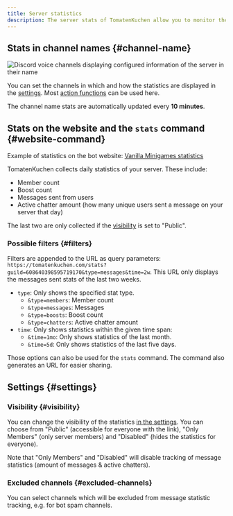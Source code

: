 ```yaml
---
title: Server statistics
description: The server stats of TomatenKuchen allow you to monitor the activity of your Discord server. The bot tracks member count, boosts and activity related to messages.
---
```


## Stats in channel names {#channel-name}

![Discord voice channels displaying configured information of the server in their name](https://tomatenkuchen.com/assets/images/stats.webp)

You can set the channels in which and how the statistics are displayed in the [settings](https://tomatenkuchen.com/dashboard/settings#statsChannelFormat).
Most [action functions](/category/action-functions) can be used here.

The channel name stats are automatically updated every **10 minutes**.

## Stats on the website and the `stats` command {#website-command}

Example of statistics on the bot website: [Vanilla Minigames statistics](https://tomatenkuchen.com/stats?guild=608640398595719170)

TomatenKuchen collects daily statistics of your server. These include:
- Member count
- Boost count
- Messages sent from users
- Active chatter amount (how many unique users sent a message on your server that day)

The last two are only collected if the [visibility](#visibility) is set to "Public".

### Possible filters {#filters}

Filters are appended to the URL as query parameters: `https://tomatenkuchen.com/stats?guild=608640398595719170&type=messages&time=2w`.
This URL only displays the messages sent stats of the last two weeks.

- `type`: Only shows the specified stat type.
	- `&type=members`: Member count
	- `&type=messages`: Messages
	- `&type=boosts`: Boost count
	- `&type=chatters`: Active chatter amount
- `time`: Only shows statistics within the given time span:
	- `&time=1mo`: Only shows statistics of the last month.
	- `&time=5d`: Only shows statistics of the last five days.

Those options can also be used for the `stats` command. The command also generates an URL for easier sharing.

## Settings {#settings}

### Visibility {#visibility}

You can change the visibility of the statistics [in the settings](https://tomatenkuchen.com/dashboard/settings#publicStats).
You can choose from "Public" (accessible for everyone with the link), "Only Members" (only server members) and "Disabled" (hides the statistics for everyone).

Note that "Only Members" and "Disabled" will disable tracking of message statistics (amount of messages & active chatters).

### Excluded channels {#excluded-channels}

You can select channels which will be excluded from message statistic tracking, e.g. for bot spam channels.
